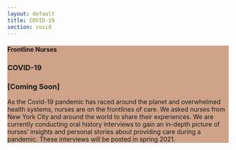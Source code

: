 ```yaml
---
layout: default
title: COVID-19
section: covid
---
```


<section class="Card h-a mh-100-md relative flex flex-column Card--blue" style="background-color:#CFA38A">
  <div class="flex flex-auto flex-column flex-row-lg relative Card__inner w-100 pa3">
      <div class="Card__title relative absolute-md ma3-md">
        <h4 class="body-header-sub">Frontline Nurses</h4>
        <h3 class="body-header dib">COVID-19</h3>
      </div>
      <div class="flex items-start items-end-md h-a h-50-md h-a-lg w-100 w-50-lg mt6 mt0-md">
          <div class="Card__description mr3 rich-text">
            <h3>[Coming Soon]</h3>
            <p>As the Covid-19 pandemic has raced around the planet and overwhelmed health systems, nurses are on the frontlines of care. We asked nurses from New York City and around the world to share their experiences. We are currently conducting oral history interviews to gain an in-depth picture of nurses’ insights and personal stories about providing care during a pandemic. These interviews will be posted in spring 2021.</p>
          </div>
      </div>
  </div>
</section>


